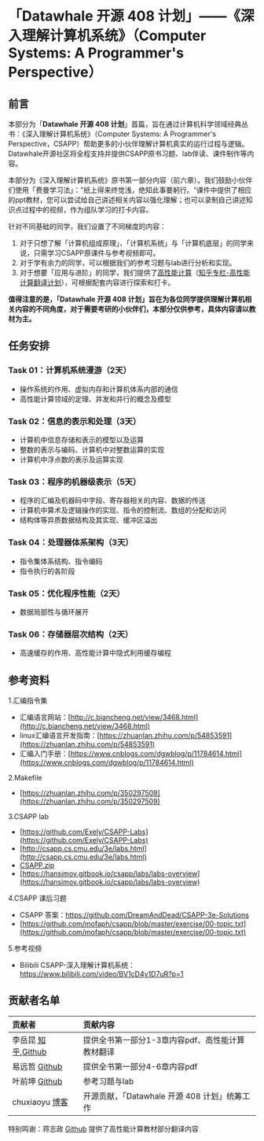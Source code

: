 # 「Datawhale 开源 408 计划」——《深入理解计算机系统》（Computer Systems: A Programmer's Perspective）
## 前言
本部分为「**Datawhale 开源 408 计划**」首篇，旨在通过计算机科学领域经典丛书：《深入理解计算机系统》（Computer Systems: A Programmer's Perspective，CSAPP）帮助更多的小伙伴理解计算机真实的运行过程与逻辑。Datawhale开源社区将全程支持并提供CSAPP原书习题、lab伴读、课件制作等内容。

本部分为《深入理解计算机系统》原书第一部分内容（前六章）。我们鼓励小伙伴们使用「费曼学习法」：”纸上得来终觉浅，绝知此事要躬行。“课件中提供了相应的ppt教材，您可以尝试给自己讲述相关内容以强化理解；也可以录制自己讲述知识点过程中的视频，作为组队学习的打卡内容。

针对不同基础的同学，我们设置了不同梯度的内容：
1. 对于只想了解「计算机组成原理」、「计算机系统」与「计算机底层」的同学来说，只需学习CSAPP原课件与参考视频即可。
2. 对于学有余力的同学，可以根据我们的参考习题与lab进行分析和实现。
3. 对于想要「应用与进阶」的同学，我们提供了[高性能计算](https://github.com/realYurkOfGitHub/translation-Introduction-to-HPC)（[知乎专栏-高性能计算翻译计划](https://www.zhihu.com/column/c_1448674165109125120)），可根据配套内容进行探索和打卡。

**值得注意的是，「Datawhale 开源 408 计划」旨在为各位同学提供理解计算机相关内容的不同角度，对于需要考研的小伙伴们，本部分仅供参考，具体内容请以教材为主。**

## 任务安排

### Task 01：计算机系统漫游（2天）
- 操作系统的作用、虚拟内存和计算机体系内部的通信
- 高性能计算领域的定理、并发和并行的概念及模型

### Task 02：信息的表示和处理（3天）
- 计算机中信息存储和表示的模型以及运算
- 整数的表示与编码、计算机中对整数运算的实现
- 计算机中浮点数的表示及运算实现

### Task 03：程序的机器级表示（5天）
- 程序的汇编及机器码中字段、寄存器相关的内容、数据的传送
- 计算机中算术及逻辑操作的实现、指令的控制流、数组的分配和访问
- 结构体等异质数据结构及其实现、缓冲区溢出

### Task 04：处理器体系架构（3天）
- 指令集体系结构、指令编码
- 指令执行的各阶段

### Task 05：优化程序性能（2天）
- 数据局部性与循环展开

### Task 06：存储器层次结构（2天）
- 高速缓存的作用、高性能计算中隐式利用缓存编程


## 参考资料
1.汇编指令集

- 汇编语言网站：[http://c.biancheng.net/view/3468.html](http://c.biancheng.net/view/3468.html)
- linux汇编语言开发指南：[https://zhuanlan.zhihu.com/p/54853591](https://zhuanlan.zhihu.com/p/54853591)
- 汇编入门手册：[https://www.cnblogs.com/dgwblog/p/11784614.html](https://www.cnblogs.com/dgwblog/p/11784614.html)

2.Makefile
- [https://zhuanlan.zhihu.com/p/350297509](https://zhuanlan.zhihu.com/p/350297509)

3.CSAPP lab
- [https://github.com/Exely/CSAPP-Labs](https://github.com/Exely/CSAPP-Labs)
- [http://csapp.cs.cmu.edu/3e/labs.html](http://csapp.cs.cmu.edu/3e/labs.html)
- [CSAPP.zip](https://s3-us-west-2.amazonaws.com/secure.notion-static.com/d66aa998-f8b4-430a-8067-4ff0159cdf63/CSAPP.zip)
- [https://hansimov.gitbook.io/csapp/labs/labs-overview](https://hansimov.gitbook.io/csapp/labs/labs-overview)

4.CSAPP 课后习题
- CSAPP 答案：https://github.com/DreamAndDead/CSAPP-3e-Solutions
- [https://github.com/mofaph/csapp/blob/master/exercise/00-topic.txt](https://github.com/mofaph/csapp/blob/master/exercise/00-topic.txt)

5.参考视频
- Bilibili CSAPP-深入理解计算机系统：https://www.bilibili.com/video/BV1cD4y1D7uR?p=1

## 贡献者名单

| 贡献者                                                       | 贡献内容                                         |
| :----------------------------------------------------------- | :----------------------------------------------- |
| 李岳昆   [知乎](https://www.zhihu.com/people/yurk-73),[Github](https://github.com/realYurkOfGitHub) | 提供全书第一部分1-3章内容pdf、高性能计算教材翻译 |
| 易远哲   [Github](https://github.com/Yi-Yuanzhe)             | 提供全书第一部分4-6章内容pdf                     |
| 叶前坤   [Github](https://github.com/PureBuckwheat)          | 参考习题与lab                                |
| chuxiaoyu [博客](http://www.chuxiaoyu.cn)                          | 开源贡献，「Datawhale 开源 408 计划」统筹工作        |

特别鸣谢：蒋志政 [Github](https://github.com/gezelligheid0314) 提供了高性能计算教材部分翻译内容

